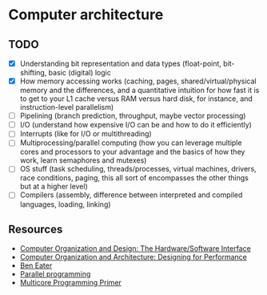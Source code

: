 # Computer architecture

## TODO
- [x]  Understanding bit representation and data types (float-point, bit-shifting, basic (digital) logic
- [x]  How memory accessing works (caching, pages, shared/virtual/physical memory and the differences, and a quantitative intuition for how fast it is to get to your L1 cache versus RAM versus hard disk, for instance, and instruction-level parallelism)
- [ ]  Pipelining (branch prediction, throughput, maybe vector processing)
- [ ]  I/O (understand how expensive I/O can be and how to do it efficiently)
- [ ]  Interrupts (like for I/O or multithreading)
- [ ]  Multiprocessing/parallel computing (how you can leverage multiple cores and processors to your advantage and the basics of how they work, learn semaphores and mutexes)
- [ ]  OS stuff (task scheduling, threads/processes, virtual machines, drivers, race conditions, paging, this all sort of encompasses the other things but at a higher level)
- [ ]  Compilers (assembly, difference between interpreted and compiled languages, loading, linking)

## Resources
- [Computer Organization and Design: The Hardware/Software Interface](https://www.amazon.com.br/Computer-Organization-Design-Hardware-Interface/dp/0124077269)
- [Computer Organization and Architecture: Designing for Performance](https://www.amazon.com.br/Computer-Organization-Architecture-William-Stallings/dp/0134101618)
- [Ben Eater](https://www.youtube.com/c/BenEater)
- [Parallel programming](https://www.coursera.org/learn/scala-parallel-programming)
- [Multicore Programming Primer](https://www.youtube.com/playlist?list=PLE638294EA3288272)